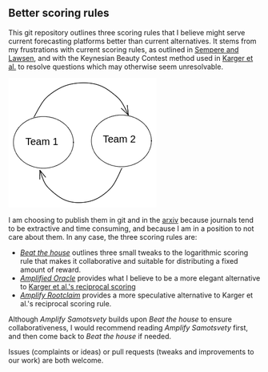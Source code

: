 ## Better scoring rules

This git repository outlines three scoring rules that I believe might serve current forecasting platforms better than current alternatives. It stems from my frustrations with current scoring rules, as outlined in [Sempere and Lawsen](https://arxiv.org/abs/2106.11248), and with the Keynesian Beauty Contest method used in [Karger et al.](https://papers.ssrn.com/sol3/papers.cfm?abstract_id=3954498) to resolve questions which may otherwise seem unresolvable.

![](2-amplified-oracle/diagrams/karger-method.png)

I am choosing to publish them in git and in the [arxiv](https://www.arxiv.com/) because journals tend to be extractive and time consuming, and because I am in a position to not care about them. In any case, the three scoring rules are:

- [*Beat the house*](https://github.com/SamotsvetyForecasting/optimal-scoring/blob/master/1-beat-the-house/beat-the-house.pdf) outlines three small tweaks to the logarithmic scoring rule that makes it collaborative and suitable for distributing a fixed amount of reward. 
- [*Amplified Oracle*](https://github.com/SamotsvetyForecasting/optimal-scoring/blob/master/2-amplified-oracle/amplified-oracle.pdf) provides what I believe to be a more elegant alternative to [Karger et al.'s reciprocal scoring](https://papers.ssrn.com/sol3/papers.cfm?abstract_id=3954498)
- [*Amplify Rootclaim*](https://github.com/SamotsvetyForecasting/optimal-scoring/blob/master/3-amplify-rootclaim/amplify-rootclaim.pdf) provides a more speculative alternative to Karger et al.'s reciprocal scoring rule.

Although *Amplify Samotsvety* builds upon *Beat the house* to ensure collaborativeness, I would recommend reading *Amplify Samotsvety* first, and then come back to *Beat the house* if needed.

Issues (complaints or ideas) or pull requests (tweaks and improvements to our work) are both welcome.
